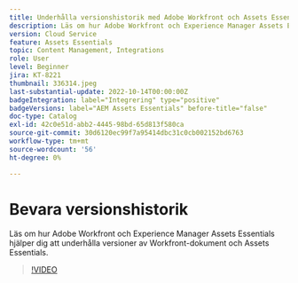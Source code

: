 ```yaml
---
title: Underhålla versionshistorik med Adobe Workfront och Assets Essentials
description: Läs om hur Adobe Workfront och Experience Manager Assets Essentials hjälper dig att underhålla versioner av Workfront-dokument och Assets Essentials.
version: Cloud Service
feature: Assets Essentials
topic: Content Management, Integrations
role: User
level: Beginner
jira: KT-8221
thumbnail: 336314.jpeg
last-substantial-update: 2022-10-14T00:00:00Z
badgeIntegration: label="Integrering" type="positive"
badgeVersions: label="AEM Assets Essentials" before-title="false"
doc-type: Catalog
exl-id: 42c0e51d-abb2-4445-98bd-65d813f580ca
source-git-commit: 30d6120ec99f7a95414dbc31c0cb002152bd6763
workflow-type: tm+mt
source-wordcount: '56'
ht-degree: 0%

---
```


# Bevara versionshistorik

Läs om hur Adobe Workfront och Experience Manager Assets Essentials hjälper dig att underhålla versioner av Workfront-dokument och Assets Essentials.

>[!VIDEO](https://video.tv.adobe.com/v/336314?quality=12&learn=on)
